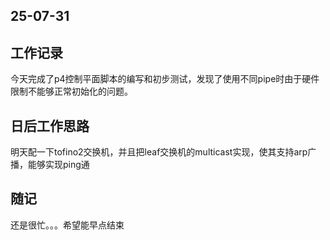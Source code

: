## 25-07-31

## 工作记录

今天完成了p4控制平面脚本的编写和初步测试，发现了使用不同pipe时由于硬件限制不能够正常初始化的问题。

## 日后工作思路

明天配一下tofino2交换机，并且把leaf交换机的multicast实现，使其支持arp广播，能够实现ping通

## 随记
还是很忙。。。希望能早点结束

